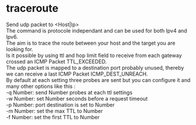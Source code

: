 # traceroute
Send udp packet to <Host|Ip>  
The command is protocole independant and can be used for both Ipv4 and Ipv6.  
The aim is to trace the route between your host and the target you are looking for.  
Is it possible by using ttl and hop limit field to receive from each gateway crossed an ICMP Packet TTL_EXCEEDED.  
The udp packet is mapped to a destination port probably unused, thereby we can receive a last ICMP Packet ICMP_DEST_UNREACH.  
By default at each setting three probes are sent but you can configure it and many other options like this :    
-q Number: send Number probes at each ttl settings  
-w Number: set Number seconds before a request timeout  
-p Number: port destination is set to Number  
-m Number: set the max TTL to Number  
-f Number: set the first TTL to Number  
